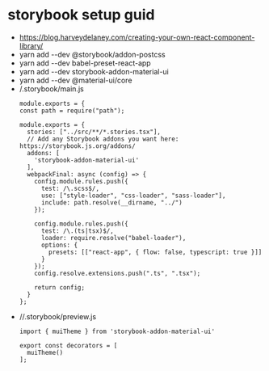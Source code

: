 
# storybook setup guid
* https://blog.harveydelaney.com/creating-your-own-react-component-library/    
* yarn add --dev @storybook/addon-postcss
* yarn add --dev babel-preset-react-app
* yarn add --dev storybook-addon-material-ui
* yarn add --dev @material-ui/core
* /.storybook/main.js
  ```
  module.exports = {
  const path = require("path");

  module.exports = {
    stories: ["../src/**/*.stories.tsx"],
    // Add any Storybook addons you want here: https://storybook.js.org/addons/
    addons: [
      'storybook-addon-material-ui'
    ],
    webpackFinal: async (config) => {
      config.module.rules.push({
        test: /\.scss$/,
        use: ["style-loader", "css-loader", "sass-loader"],
        include: path.resolve(__dirname, "../")
      });

      config.module.rules.push({
        test: /\.(ts|tsx)$/,
        loader: require.resolve("babel-loader"),
        options: {
          presets: [["react-app", { flow: false, typescript: true }]]
        }
      });
      config.resolve.extensions.push(".ts", ".tsx");

      return config;
    }
  };
  ```
* //.storybook/preview.js
  ```
  import { muiTheme } from 'storybook-addon-material-ui'

  export const decorators = [
    muiTheme()
  ];
  ```